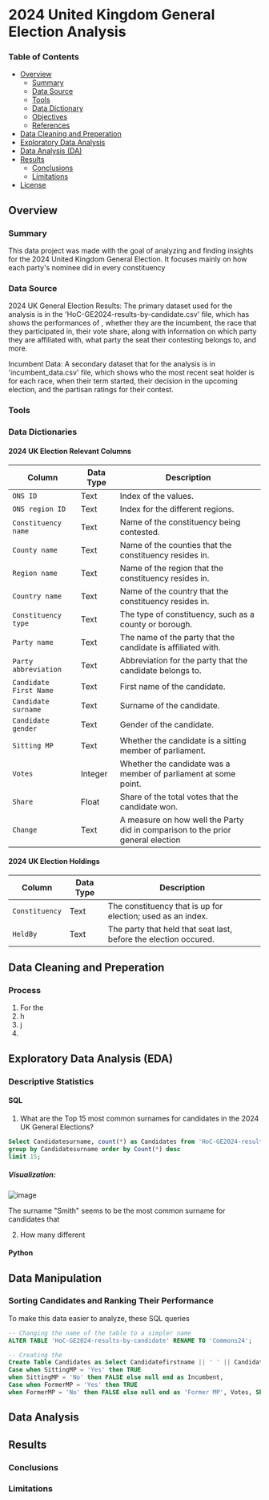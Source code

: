 # 2024 United Kingdom General Election Analysis


### Table of Contents
- [Overview](#overview)
  - [Summary](#summary)
  - [Data Source](#data-source)
  - [Tools](#tools)
  - [Data Dictionary](#data-dictionary)
  - [Objectives](#objectives)
  - [References](#references)
- [Data Cleaning and Preperation](#data-cleaning-and-preperation)
- [Exploratory Data Analysis](#exploratory-data-analysis)
- [Data Analysis (DA)](#data-analysis)
- [Results](#results)
  - [Conclusions](#conclusions)
  - [Limitations](#limitations)
- [License](#license)

## Overview

### Summary
This data project was made with the goal of analyzing and finding insights for the 2024 United Kingdom General Election. It focuses mainly on how each party's nominee did in every constituency 
### Data Source
2024 UK General Election Results: The primary dataset used for the analysis is in the 'HoC-GE2024-results-by-candidate.csv' file, which has shows the performances of , whether they are the incumbent, the race that they participated in, their vote share, along with information on which party they are affiliated with, what party the seat their contesting belongs to, and more.

Incumbent Data: A secondary dataset that for the analysis is in 'incumbent_data.csv' file, which shows who the most recent seat holder is for each race, when their term started, their decision in the upcoming election, and the partisan ratings for their contest.


### Tools


### Data Dictionaries

#### 2024 UK Election Relevant Columns

| Column       | Data Type       | Description                                                                      |
|-------------------|-------------|-----------------------------------------------------------------------------|
| `ONS ID`      | Text     | Index of the values.                        |
| `ONS region ID`    | Text | Index for the different regions.     |
| `Constituency name`      | Text     | Name of the constituency being contested.                |
| `County name`      | Text     | Name of the counties that the constituency resides in.                   |
| `Region name`      | Text     | Name of the region that the constituency resides in.  |
| `Country name`   | Text   | Name of the country that the constituency resides in.|
| `Constituency type` | Text     | The type of constituency, such as a county or borough.           |
| `Party name`      | Text     | The name of the party that the candidate is affiliated with.|
| `Party abbreviation`      | Text     | Abbreviation for the party that the candidate belongs to.|
| `Candidate First Name`      | Text     | First name of the candidate. |
| `Candidate surname`      | Text     | Surname of the candidate.  |
| `Candidate gender`      | Text     | Gender of the candidate.       |
| `Sitting MP`      | Text     | Whether the candidate is a sitting member of parliament.  |
| `Votes`      | Integer     | Whether the candidate was a member of parliament at some point. |
| `Share`      | Float     | Share of the  total votes that the candidate won.   |
| `Change`      | Text     | A measure on how well the Party did in comparison to the prior general election   |

#### 2024 UK Election Holdings

| Column       | Data Type       | Description                                                                      |
|-------------------|-------------|-----------------------------------------------------------------------------|
| `Constituency`      | Text     | The constituency that is up for election; used as an index.              |
| `HeldBy`      | Text     | The party that held that seat last, before the election occured.  |

## Data Cleaning and Preperation
### Process
1. For the
2. h
3. j
4. 


## Exploratory Data Analysis (EDA)

### Descriptive Statistics



#### SQL

1. What are the Top 15 most common surnames for candidates in the 2024 UK General Elections?

```sql
Select Candidatesurname, count(*) as Candidates from 'HoC-GE2024-results-by-candidate'
group by Candidatesurname order by Count(*) desc
limit 15;
```







##### Visualization: 
![image](https://github.com/user-attachments/assets/6d9141dd-6da0-4239-b7f2-818f80abe023)


The surname "Smith" seems to be the most common surname for candidates that 

2. How many different 

#### Python

## Data Manipulation
### Sorting Candidates and Ranking Their Performance

To make this data easier to analyze, these SQL queries 

```sql
-- Changing the name of the table to a simpler name
ALTER TABLE 'HoC-GE2024-results-by-candidate' RENAME TO 'Commons24';

-- Creating the 
Create Table Candidates as Select Candidatefirstname || ' ' || Candidatesurname as Candidate, Partyname as Party, Candidategender as Gender, Constituencyname as Constituency, Regionname as Region, Countryname as Country,
Case when SittingMP = 'Yes' then TRUE
when SittingMP = 'No' then FALSE else null end as Incumbent, 
Case when FormerMP = 'Yes' then TRUE
when FormerMP = 'No' then FALSE else null end as 'Former MP', Votes, Share, dense_rank() over(partition by Constituencyname order by Votes desc) as Standing from [Commons24] order by Countryname;

```


## Data Analysis



## Results

### Conclusions


### Limitations
